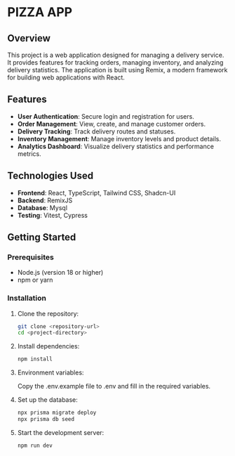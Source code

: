 # PIZZA APP

## Overview

This project is a web application designed for managing a delivery service. It provides features for tracking orders, managing inventory, and analyzing delivery statistics. The application is built using Remix, a modern framework for building web applications with React.

## Features

- **User Authentication**: Secure login and registration for users.
- **Order Management**: View, create, and manage customer orders.
- **Delivery Tracking**: Track delivery routes and statuses.
- **Inventory Management**: Manage inventory levels and product details.
- **Analytics Dashboard**: Visualize delivery statistics and performance metrics.

## Technologies Used

- **Frontend**: React, TypeScript, Tailwind CSS, Shadcn-UI
- **Backend**: RemixJS
- **Database**: Mysql
- **Testing**: Vitest, Cypress

## Getting Started

### Prerequisites

- Node.js (version 18 or higher)
- npm or yarn

### Installation

1. Clone the repository:

   ```bash
   git clone <repository-url>
   cd <project-directory>
   ```

2. Install dependencies:

   ```bash
   npm install
   ```

3. Environment variables:

   Copy the .env.example file to .env and fill in the required variables.

4. Set up the database:

   ```bash
   npx prisma migrate deploy
   npx prisma db seed
   ```

5. Start the development server:
   ```bash
   npm run dev
   ```
